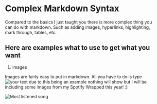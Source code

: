 # Complex Markdown Syntax

Compared to the basics I just taught you there is more complex thing you can do with markdown. Such as adding images, hyperlinks, highlighting, mark through, tables, etc.

## Here are examples what to use to get what you want 

1. Images

Images are fairly easy to put in markdown. All you have to do is type ![your text](image.jpg) due to this being an example nothing will show but I will be including some images from my Spotify Wrapped this year! :)

![Most listened song](Spotify2.JPG)



